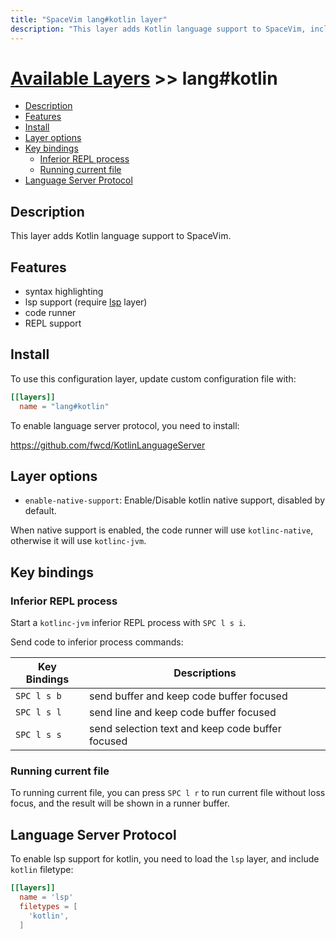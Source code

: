 ```yaml
---
title: "SpaceVim lang#kotlin layer"
description: "This layer adds Kotlin language support to SpaceVim, including syntax highlighting, code runner and REPL support."
---
```


# [Available Layers](../../) >> lang#kotlin

<!-- vim-markdown-toc GFM -->

- [Description](#description)
- [Features](#features)
- [Install](#install)
- [Layer options](#layer-options)
- [Key bindings](#key-bindings)
  - [Inferior REPL process](#inferior-repl-process)
  - [Running current file](#running-current-file)
- [Language Server Protocol](#language-server-protocol)

<!-- vim-markdown-toc -->

## Description

This layer adds Kotlin language support to SpaceVim.

## Features

- syntax highlighting
- lsp support (require [lsp](https://spacevim.org/layers/language-server-protocol/) layer)
- code runner
- REPL support

## Install

To use this configuration layer, update custom configuration file with:

```toml
[[layers]]
  name = "lang#kotlin"
```

To enable language server protocol, you need to install:

https://github.com/fwcd/KotlinLanguageServer

## Layer options

- `enable-native-support`: Enable/Disable kotlin native support, disabled by default.

When native support is enabled, the code runner will use `kotlinc-native`, otherwise it will use `kotlinc-jvm`.

## Key bindings

### Inferior REPL process

Start a `kotlinc-jvm` inferior REPL process with `SPC l s i`.

Send code to inferior process commands:

| Key Bindings | Descriptions                                     |
| ------------ | ------------------------------------------------ |
| `SPC l s b`  | send buffer and keep code buffer focused         |
| `SPC l s l`  | send line and keep code buffer focused           |
| `SPC l s s`  | send selection text and keep code buffer focused |

### Running current file

To running current file, you can press `SPC l r` to run current file without loss focus, and the result will be shown in a runner buffer.

## Language Server Protocol

To enable lsp support for kotlin, you need to load the `lsp` layer, and include `kotlin` filetype:

```toml
[[layers]]
  name = 'lsp'
  filetypes = [
    'kotlin',
  ]
```
